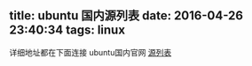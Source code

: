 title: ubuntu 国内源列表
date: 2016-04-26 23:40:34
tags: linux 
---

详细地址都在下面连接 ubuntu国内官网
[源列表](http://wiki.ubuntu.org.cn/%E6%BA%90%E5%88%97%E8%A1%A8)